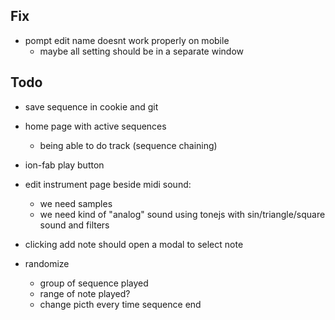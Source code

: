 ## Fix

- pompt edit name doesnt work properly on mobile
    - maybe all setting should be in a separate window

## Todo

- save sequence in cookie and git

- home page with active sequences
    - being able to do track (sequence chaining)

- ion-fab play button

- edit instrument page beside midi sound:
    - we need samples
    - we need kind of "analog" sound using tonejs with sin/triangle/square sound and filters

- clicking add note should open a modal to select note

- randomize
    - group of sequence played
    - range of note played?
    - change picth every time sequence end

